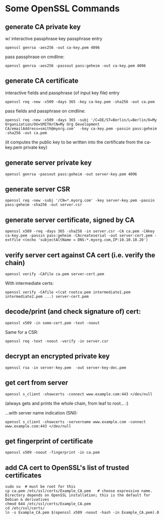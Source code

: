 # Some OpenSSL Commands


## generate CA private key

w/ interactive passphrase key passphrase entry

```
openssl genrsa -aes256 -out ca-key.pem 4096
```

pass passphrase on cmdline:

```
openssl genrsa -aes256 -passout pass:geheim -out ca-key.pem 4096
```


## generate CA certificate

interactive fields and passphrase (of input key file) entry

```
openssl req -new -x509 -days 365 -key ca-key.pem -sha256 -out ca.pem
```


pass fields and passphrase on cmdline:

```
openssl req -new -x509 -days 365 -subj '/C=DE/ST=Berlin/L=Berlin/O=My Organization/OU=SMITH/CN=My Org Development CA/emailAddress=smith@myorg.com'  -key ca-key.pem -passin pass:geheim -sha256 -out ca.pem
```

(it computes the public key to be written into the certificate from the ca-key.pem private key)



## generate server private key

```
openssl genrsa -passout pass:geheim -out server-key.pem 4096
```

## generate server CSR

```
openssl req -new -subj '/CN=*.myorg.com' -key server-key.pem -passin pass:geheim -sha256 -out server.csr
```

## generate server certificate, signed by CA

```
openssl x509 -req -days 365 -sha256 -in server.csr -CA ca.pem -CAkey ca-key.pem -passin pass:geheim -CAcreateserial -out server-cert.pem -extfile <(echo 'subjectAltName = DNS:*.myorg.com,IP:10.10.10.20')
```

## verify server cert against CA cert (i.e. verify the chain)

```
openssl verify -CAfile ca.pem server-cert.pem
```

With intermediate certs:

```
openssl verify -CAfile <(cat rootca.pem intermediate1.pem intermediate2.pem ...) server-cert.pem
```


## decode/print (and check signature of) cert:

```
openssl x509 -in some-cert.pem -text -noout
```

Same for a CSR:

```
openssl req -text -noout -verify -in server.csr
```

## decrypt an encrypted private key

```
openssl rsa -in server-key.pem  -out server-key-dec.pem
```


## get cert from server

```
openssl s_client -showcerts -connect www.example.com:443 </dev/null
```

(always gets and prints the whole chain, from leaf to root... :\)

...with server name indication (SNI):

```
openssl s_client -showcerts -servername www.example.com -connect www.example.com:443 </dev/null
```

## get fingerprint of certificate

```
openssl x509 -noout -fingerprint -in ca.pem
```

## add CA cert to OpenSSL's list of trusted certificates

```
sudo su  # must be root for this
cp ca.pem /etc/ssl/certs/Example_CA.pem   # choose expressive name. Directory depends on OpenSSL installation; this is the default for Debian & derivatives
chmod 644 /etc/ssl/certs/Example_CA.pem
cd /etc/ssl/certs/
ln -s Example_CA.pem $(openssl x509 -noout -hash -in Example_CA.pem).0
```
